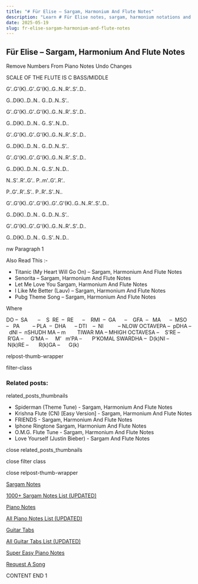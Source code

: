 ```yaml
---
title: "# Für Elise – Sargam, Harmonium And Flute Notes"
description: "Learn # Für Elise notes, sargam, harmonium notations and flute notes. Easy step-by-step tutorial for beginners."
date: 2025-05-19
slug: fr-elise-sargam-harmonium-and-flute-notes
---
```


## Für Elise – Sargam, Harmonium And Flute Notes

Remove Numbers From Piano Notes
Undo Changes

SCALE OF THE FLUTE IS C BASS/MIDDLE

G’..G'(K)..G’..G'(K)..G..N..R’..S’..D..

G..D(K)..D..N.. G..D..N..S’..

G’..G'(K)..G’..G'(K)..G..N..R’..S’..D..

G..D(K)..D..N.. G..S’..N..D..



G’..G'(K)..G’..G'(K)..G..N..R’..S’..D..

G..D(K)..D..N.. G..D..N..S’..

G’..G'(K)..G’..G'(K)..G..N..R’..S’..D..

G..D(K)..D..N.. G..S’..N..D..



N..S’..R’..G’.. P..m’..G’..R’..

P..G’..R’..S’.. P..R’..S’..N..



G’..G'(K)..G’..G'(K)..G’..G'(K)..G..N..R’..S’..D..

G..D(K)..D..N.. G..D..N..S’..

G’..G'(K)..G’..G'(K)..G..N..R’..S’..D..

G..D(K)..D..N.. G..S’..N..D..

nw Paragraph 1



Also Read This :-

* Titanic (My Heart Will Go On) – Sargam, Harmonium And Flute Notes
* Senorita – Sargam, Harmonium And Flute Notes
* Let Me Love You Sargam, Harmonium And Flute Notes
* I Like Me Better (Lauv) – Sargam, Harmonium And Flute Notes
* Pubg Theme Song – Sargam, Harmonium And Flute Notes

Where

DO –  SA       –    S  RE  –  RE      –    RMI  –  GA      –    GFA  –   MA      –  MSO  –   PA         – PLA  –  DHA      – DTI    –  NI          – NLOW OCTAVEPA –  pDHA –  dNI –  nSHUDH MA – m        TIWAR MA – MHIGH OCTAVESA –    S’RE –     R’GA –     G’MA –     M’   m’PA –       P’KOMAL SWARDHA –  D(k)NI –       N(k)RE –       R(k)GA –      G(k)

relpost-thumb-wrapper

filter-class

### Related posts:

related_posts_thumbnails

* Spiderman (Theme Tune) - Sargam, Harmonium And Flute Notes
* Krishna Flute (CN) [Easy Version] - Sargam, Harmonium And Flute Notes
* FRIENDS - Sargam, Harmonium And Flute Notes
* Iphone Ringtone Sargam, Harmonium And Flute Notes
* O.M.G. Flute Tune - Sargam, Harmonium And Flute Notes
* Love Yourself (Justin Bieber) - Sargam And Flute Notes

close related_posts_thumbnails

close filter class

close relpost-thumb-wrapper

[Sargam Notes](/sargam-notes.html)

[1000+ Sargam Notes List (UPDATED)](/all-songs-list-sargam-notes.html)

[Piano Notes](/piano-notes.html)

[All Piano Notes List (UPDATED)](/all-songs-list-piano-notes.html)

[Guitar Tabs](/guitar-tabs.html)

[All Guitar Tabs List (UPDATED)](/all-songs-list-guitar-tabs.html)

[Super Easy Piano Notes](https://studywall.in/)

[Request A Song](/request-a-song.html)

CONTENT END 1

